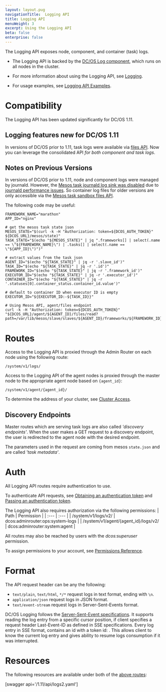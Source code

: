 ```yaml
---
layout: layout.pug
navigationTitle:  Logging API
title: Logging API
menuWeight: 3
excerpt: Using the Logging API
beta: false
enterprise: false
---
```


<!-- This source repo for this topic is https://github.com/dcos/dcos-docs -->


The Logging API exposes node, component, and container (task) logs.

- The Logging API is backed by the [DC/OS Log component](/1.11/overview/architecture/components/#dcos-log), which runs on all nodes in the cluster.

- For more information about using the Logging API, see [Logging](/1.11/monitoring/logging/index.md).

- For usage examples, see [Logging API Examples](/1.11/monitoring/logging/logging-api-examples/index.md).

# Compatibility

The Logging API has been updated significantly for DC/OS 1.11.


## Logging features new for DC/OS 1.11

In versions of DC/OS prior to 1.11, task logs were available via [files API](http://mesos.apache.org/documentation/latest/endpoints/#files-1). Now you can leverage the consolidated API *for both component and task logs*.

## Notes on Previous Versions

In versions of DC/OS prior to 1.11, node and component logs were managed by journald. However, the [Mesos task journald log sink was disabled](https://github.com/dcos/dcos/pull/1269) due to [journald performance issues](https://github.com/systemd/systemd/issues/5102). So container log files for older versions are only accessible via the [Mesos task sandbox files API](http://mesos.apache.org/documentation/latest/sandbox/).

The following code may be useful:

```
FRAMEWORK_NAME="marathon"
APP_ID="nginx"

# get the mesos task state json
MESOS_STATE="$(curl -k -H "Authorization: token=${DCOS_AUTH_TOKEN}" ${DCOS_URL}/mesos/state)"
TASK_STATE="$(echo "${MESOS_STATE}" | jq ".frameworks[] | select(.name == \"${FRAMEWORK_NAME}\") | .tasks[] | select(.name == \"${APP_ID}\")")"

# extract values from the task json
AGENT_ID="$(echo "${TASK_STATE}" | jq -r '.slave_id')"
TASK_ID="$(echo "${TASK_STATE}" | jq -r '.id')"
FRAMEWORK_ID="$(echo "${TASK_STATE}" | jq -r '.framework_id')"
EXECUTOR_ID="$(echo "${TASK_STATE}" | jq -r '.executor_id')"
CONTAINER_ID="$(echo "${TASK_STATE}" | jq -r '.statuses[0].container_status.container_id.value')"

# default to container ID when executor ID is empty
EXECUTOR_ID="${EXECUTOR_ID:-${TASK_ID}}"

# Using Mesos API, agent/files endpoint
curl -k -H "Authorization: token=${DCOS_AUTH_TOKEN}" "${DCOS_URL}/agent/${AGENT_ID}/files/read?path=/var/lib/mesos/slave/slaves/${AGENT_ID}/frameworks/${FRAMEWORK_ID}/executors/${EXECUTOR_ID}/runs/${CONTAINER_ID}/stdout&offset=0&length=50000"
```

<a name="routes"></a>
# Routes

Access to the Logging API is proxied through the Admin Router on each node using the following route:

```
/system/v1/logs/
```

Access to the Logging API of the agent nodes is proxied through the master node to the appropriate agent node based on `{agent_id}`:

```
/system/v1/agent/{agent_id}/
```

To determine the address of your cluster, see [Cluster Access](/1.11/api/access/).


## Discovery Endpoints

Master routes which are serving task logs are also called *'discovery endpoints'*. When the user makes a GET request to a discovery endpoint, the user is redirected to the agent node with the desired endpoint.

The parameters used in the request are coming from mesos `state.json` and are called *'task metadata'*.


# Auth

All Logging API routes require authentication to use.

To authenticate API requests, see [Obtaining an authentication token](https://docs.mesosphere.com/1.11/security/ent/iam-api/#/obtaining-an-authentication-token) and [Passing an authentication token](https://docs.mesosphere.com/1.11/security/ent/iam-api/#/passing-an-authentication-token).

The Logging API also requires authorization via the following permissions:
| Path |  Permission |
| :---  | :---        |
| /system/v1/logs/v2/ | dcos:adminrouter:ops:system-logs |
| /system/v1/agent/{agent_id}/logs/v2/ | dcos:adminrouter:system:agent |

All routes may also be reached by users with the _dcos:superuser_ permission.

To assign permissions to your account, see [Permissions Reference](/1.10/security/ent/perms-reference/).

# Format

The API request header can be any the following:

- `text/plain`, `text/html`, `*/*` request logs in text format, ending with `\n`.
- `application/json` request logs in JSON format.
- `text/event-stream` request logs in Server-Sent-Events format.

DC/OS Logging follows the [Server-Sent-Event specifications](https://www.w3.org/TR/2009/WD-eventsource-20090421/). It supports reading the log entry from a specific cursor position, if client specifies a request header Last-Event-ID as defined in SSE specifications. Every log entry in SSE format, contains an id with a token id: <token>. This allows client to know the current log entry and gives ability to resume logs consumption if it was interrupted.

# Resources

 The following resources are available under both of the [above routes](#routes):

 [swagger api='/1.11/api/logs2.yaml']
